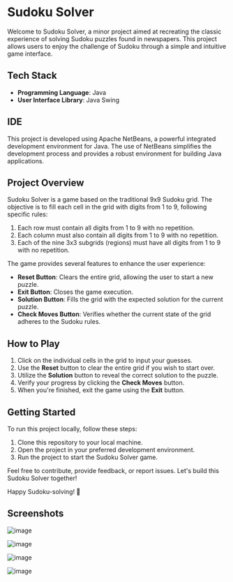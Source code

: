 # Sudoku Solver

Welcome to Sudoku Solver, a minor project aimed at recreating the classic experience of solving Sudoku puzzles found in newspapers. This project allows users to enjoy the challenge of Sudoku through a simple and intuitive game interface.

## Tech Stack

- **Programming Language**: Java
- **User Interface Library**: Java Swing

## IDE

This project is developed using Apache NetBeans, a powerful integrated development environment for Java. The use of NetBeans simplifies the development process and provides a robust environment for building Java applications.

## Project Overview

Sudoku Solver is a game based on the traditional 9x9 Sudoku grid. The objective is to fill each cell in the grid with digits from 1 to 9, following specific rules:

1. Each row must contain all digits from 1 to 9 with no repetition.
2. Each column must also contain all digits from 1 to 9 with no repetition.
3. Each of the nine 3x3 subgrids (regions) must have all digits from 1 to 9 with no repetition.

The game provides several features to enhance the user experience:

- **Reset Button**: Clears the entire grid, allowing the user to start a new puzzle.
- **Exit Button**: Closes the game execution.
- **Solution Button**: Fills the grid with the expected solution for the current puzzle.
- **Check Moves Button**: Verifies whether the current state of the grid adheres to the Sudoku rules.

## How to Play

1. Click on the individual cells in the grid to input your guesses.
2. Use the **Reset** button to clear the entire grid if you wish to start over.
3. Utilize the **Solution** button to reveal the correct solution to the puzzle.
4. Verify your progress by clicking the **Check Moves** button.
5. When you're finished, exit the game using the **Exit** button.

## Getting Started

To run this project locally, follow these steps:

1. Clone this repository to your local machine.
2. Open the project in your preferred development environment.
3. Run the project to start the Sudoku Solver game.

Feel free to contribute, provide feedback, or report issues. Let's build this Sudoku Solver together!

Happy Sudoku-solving! 🧩

## Screenshots 
![image](https://github.com/mayur-jadhav07/Sudoku/assets/81231026/4a6676b3-1d64-42c6-92e8-fb7653320411)

![image](https://github.com/mayur-jadhav07/Sudoku/assets/81231026/1eee1d78-7c08-4be4-9d45-0305a44f358a)

![image](https://github.com/mayur-jadhav07/Sudoku/assets/81231026/1d711743-5794-4fc8-ba1a-b0853eab2e23)

![image](https://github.com/mayur-jadhav07/Sudoku/assets/81231026/2fa85298-594b-449a-a513-e042116a999e)




